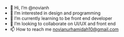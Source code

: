 - 👋 Hi, I’m @novianh
- 👀 I’m interested in design and programming
- 🌱 I’m currently learning to be front end developer
- 💞️ I’m looking to collaborate on UI/UX and front end
- 📫 How to reach me novianurhamidah10@gmail.com

<!---
novianh/novianh is a ✨ special ✨ repository because its `README.md` (this file) appears on your GitHub profile.
You can click the Preview link to take a look at your changes.
--->
